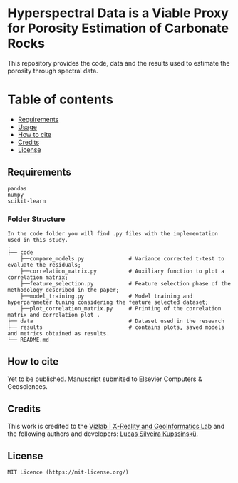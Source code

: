 # Hyperspectral Data is a Viable Proxy for Porosity Estimation of Carbonate Rocks
This repository provides the code, data and the results used to estimate the porosity through spectral data. 

# Table of contents 

- [Requirements](#requirements) 
- [Usage](#usage) 
- [How to cite](#how-to-cite) 
- [Credits](#credits) 
- [License](#license) 

## Requirements
    pandas
    numpy
    scikit-learn

### Folder Structure

    In the code folder you will find .py files with the implementation used in this study.
    .
    ├── code
        ├──compare_models.py              # Variance corrected t-test to evaluate the residuals;
        ├──correlation_matrix.py          # Auxiliary function to plot a correlation matrix;
        ├──feature_selection.py           # Feature selection phase of the methodology described in the paper;
        ├──model_training.py              # Model training and hyperparameter tuning considering the feature selected dataset;
        ├──plot_correlation_matrix.py     # Printing of the correlation matrix and correlation plot .
    ├── data                              # Dataset used in the research
    ├── results                           # contains plots, saved models and metrics obtained as results.
    └── README.md
    
## How to cite

Yet to be published. Manuscript submited to Elsevier Computers & Geosciences.

## Credits
This work is credited to the [Vizlab | X-Reality and GeoInformatics Lab](http://www.vizlab.unisinos.br/) and the following authors and developers: [Lucas Silveira Kupssinskü](https://www.researchgate.net/profile/Lucas_Kupssinskue).

## License
``` 
MIT Licence (https://mit-license.org/) 
``` 
